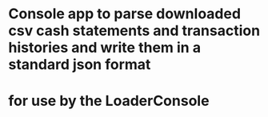# Console app to parse downloaded csv cash statements and transaction histories and write them in a standard json format
# for use by the LoaderConsole
